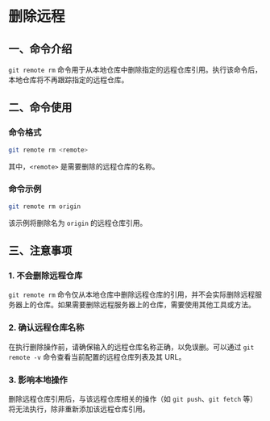 # 删除远程

## 一、命令介绍

`git remote rm` 命令用于从本地仓库中删除指定的远程仓库引用。执行该命令后，本地仓库将不再跟踪指定的远程仓库。

## 二、命令使用

### 命令格式

```bash
git remote rm <remote>
```

其中，`<remote>` 是需要删除的远程仓库的名称。

### 命令示例

```bash
git remote rm origin
```

该示例将删除名为 `origin` 的远程仓库引用。

## 三、注意事项

### 1. 不会删除远程仓库

`git remote rm` 命令仅从本地仓库中删除远程仓库的引用，并不会实际删除远程服务器上的仓库。如果需要删除远程服务器上的仓库，需要使用其他工具或方法。

### 2. 确认远程仓库名称

在执行删除操作前，请确保输入的远程仓库名称正确，以免误删。可以通过 `git remote -v` 命令查看当前配置的远程仓库列表及其 URL。

### 3. 影响本地操作

删除远程仓库引用后，与该远程仓库相关的操作（如 `git push`、`git fetch` 等）将无法执行，除非重新添加该远程仓库引用。